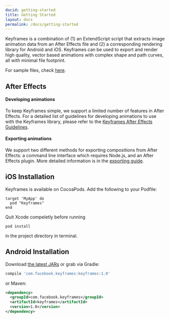 ```yaml
---
docid: getting-started
title: Getting Started
layout: docs
permalink: /docs/getting-started
---
```


Keyframes is a combination of (1) an ExtendScript script that extracts image animation data from an After Effects file and (2) a corresponding rendering library for Android and iOS. Keyframes can be used to export and render high quality, vector based animations with complex shape and path curves, all with minimal file footprint.

For sample files, check [here](sample-files).

## After Effects

#### Developing animations

To keep Keyframes simple, we support a limited number of features in After Effects.  For a detailed list of guidelines for developing animations to use with the Keyframes library, please refer to the [Keyframes After Effects Guidelines](ae/guidelines).

#### Exporting animations

We support two different methods for exporting compositions from After Effects: a command line interface which requires Node.js, and an After Effects plugin.  More detailed information is in the [exporting guide](ae/exporting).

## iOS Installation

Keyframes is available on CocoaPods. Add the following to your Podfile:

```
target 'MyApp' do
  pod "Keyframes"
end
```

Quit Xcode compeletly before running

```
pod install
```

in the project directory in terminal.

## Android Installation

Download [the latest JARs](https://github.com/facebookincubator/keyframes/releases/latest) or grab via Gradle:

```groovy
compile 'com.facebook.keyframes:keyframes:1.0'
```
or Maven:

```xml
<dependency>
  <groupId>com.facebook.keyframes</groupId>
  <artifactId>keyframes</artifactId>
  <version>1.0</version>
</dependency>
```

